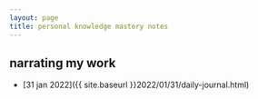 ```yaml
---
layout: page
title: personal knowledge mastery notes
---
```


## narrating my work

* [31 jan 2022]({{ site.baseurl }}2022/01/31/daily-journal.html)